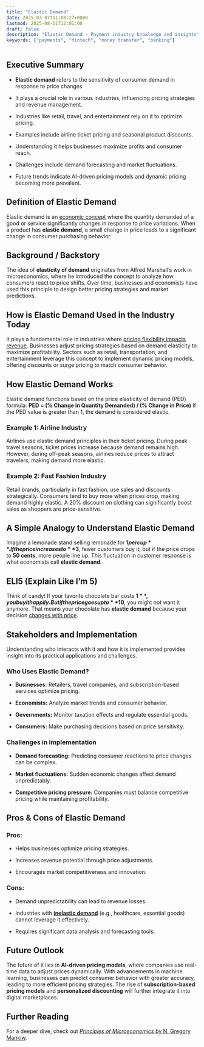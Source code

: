 ```yaml
---
title: "Elastic Demand"
date: 2025-03-07T11:08:27+0000
lastmod: 2025-08-11T12:01:00
draft: false
description: "Elastic Demand - Payment industry knowledge and insights"
keywords: ["payments", "fintech", "money transfer", "banking"]
---
```


## Executive Summary

- **Elastic demand** refers to the sensitivity of consumer demand in response to price changes.

- It plays a crucial role in various industries, influencing pricing strategies and revenue management.

- Industries like retail, travel, and entertainment rely on it to optimize pricing.

- Examples include airline ticket pricing and seasonal product discounts.

- Understanding it helps businesses maximize profits and consumer reach.

- Challenges include demand forecasting and market fluctuations.

- Future trends indicate AI-driven pricing models and dynamic pricing becoming more prevalent.

## Definition of Elastic Demand

Elastic demand is an [economic concept](https://faisalkhanllc.xyz/resources/payments-wiki/e/elastic-supply/) where the quantity demanded of a good or service significantly changes in response to price variations. When a product has **elastic demand**, a small change in price leads to a significant change in consumer purchasing behavior.

## Background / Backstory

The idea of **elasticity of demand** originates from Alfred Marshall’s work in microeconomics, where he introduced the concept to analyze how consumers react to price shifts. Over time, businesses and economists have used this principle to design better pricing strategies and market predictions.

## How is Elastic Demand Used in the Industry Today

It plays a fundamental role in industries where [pricing flexibility impacts revenue](https://faisalkhanllc.xyz/resources/payments-wiki/i/inelastic-demand/). Businesses adjust pricing strategies based on demand elasticity to maximize profitability. Sectors such as retail, transportation, and entertainment leverage this concept to implement dynamic pricing models, offering discounts or surge pricing to match consumer behavior.

## How Elastic Demand Works

Elastic demand functions based on the price elasticity of demand (PED) formula: **PED = (% Change in Quantity Demanded) / (% Change in Price)** If the PED value is greater than 1, the demand is considered elastic.

### Example 1: Airline Industry

Airlines use elastic demand principles in their ticket pricing. During peak travel seasons, ticket prices increase because demand remains high. However, during off-peak seasons, airlines reduce prices to attract travelers, making demand more elastic.

### Example 2: Fast Fashion Industry

Retail brands, particularly in fast fashion, use sales and discounts strategically. Consumers tend to buy more when prices drop, making demand highly elastic. A 20% discount on clothing can significantly boost sales as shoppers are price-sensitive.

## A Simple Analogy to Understand Elastic Demand

Imagine a lemonade stand selling lemonade for **$1 per cup**. If the price increases to **$3**, fewer customers buy it, but if the price drops to **50 cents**, more people line up. This fluctuation in customer response is what economists call **elastic demand**.

## ELI5 (Explain Like I’m 5)

Think of candy! If your favorite chocolate bar costs **$1**, you buy it happily. But if the price goes up to **$10**, you might not want it anymore. That means your chocolate has **elastic demand** because your decision [changes with price](https://faisalkhanllc.xyz/resources/payments-wiki/i/inelastic-supply/).

## Stakeholders and Implementation

Understanding who interacts with it and how it is implemented provides insight into its practical applications and challenges.

### Who Uses Elastic Demand?

- **Businesses:** Retailers, travel companies, and subscription-based services optimize pricing.

- **Economists:** Analyze market trends and consumer behavior.

- **Governments:** Monitor taxation effects and regulate essential goods.

- **Consumers:** Make purchasing decisions based on price sensitivity.

### Challenges in Implementation

- **Demand forecasting:** Predicting consumer reactions to price changes can be complex.

- **Market fluctuations:** Sudden economic changes affect demand unpredictably.

- **Competitive pricing pressure:** Companies must balance competitive pricing while maintaining profitability.

## Pros & Cons of Elastic Demand

### Pros:

- Helps businesses optimize pricing strategies.

- Increases revenue potential through price adjustments.

- Encourages market competitiveness and innovation.

### Cons:

- Demand unpredictability can lead to revenue losses.

- Industries with **[inelastic demand](https://faisalkhanllc.xyz/resources/payments-wiki/i/inelastic-demand/)** (e.g., healthcare, essential goods) cannot leverage it effectively.

- Requires significant data analysis and forecasting tools.

## Future Outlook

The future of it lies in **AI-driven pricing models**, where companies use real-time data to adjust prices dynamically. With advancements in machine learning, businesses can predict consumer behavior with greater accuracy, leading to more efficient pricing strategies. The rise of **subscription-based pricing models** and **personalized discounting** will further integrate it into digital marketplaces.

## Further Reading

For a deeper dive, check out [*Principles of Microeconomics* by N. Gregory Mankiw](https://www.goodreads.com/book/show/735960.Principles_of_Microeconomics).